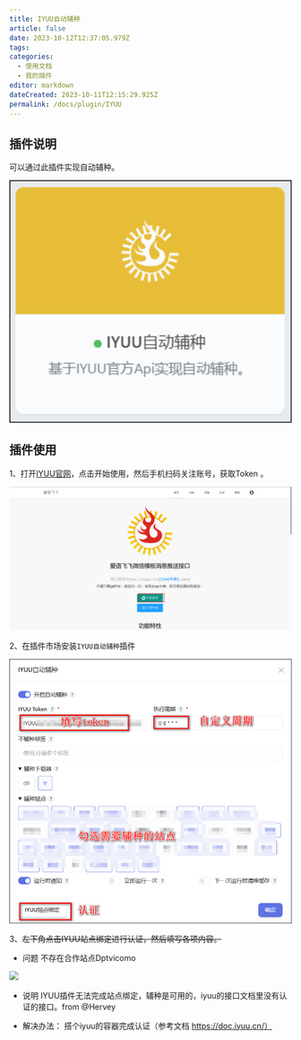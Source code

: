 ```yaml
---
title: IYUU自动辅种
article: false
date: 2023-10-12T12:37:05.979Z
tags:
categories: 
  - 使用文档
  - 我的插件
editor: markdown
dateCreated: 2023-10-11T12:15:29.925Z
permalink: /docs/plugin/IYUU
---
```


## 插件说明
可以通过此插件实现自动辅种。

<img src="./images/0801.png" width="600px">

## 插件使用
1、打开[IYUU官网](https://iyuu.cn/)，点击开始使用，然后手机扫码关注账号，获取Token 。

<img src="./images/0802.png" width="600px">

2、在插件市场安装`IYUU自动辅种`插件

<img src="./images/0803.png" width="600px">

3、~~左下角点击IYUU站点绑定进行认证，然后填写各项内容。~~
* 问题
不存在合作站点Dptvicomo

<img src="https://github.com/xylplm/media-saber-wiki/assets/46262052/a3c7d080-cb28-4699-9314-a11cbda0989d" width="600px">

* 说明
IYUU插件无法完成站点绑定，辅种是可用的，iyuu的接口文档里没有认证的接口。from @Hervey

* 解决办法： 
搭个iyuu的容器完成认证（参考文档 https://doc.iyuu.cn/）


